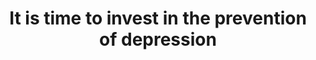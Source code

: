 --- 
abstract: '' 
authors: 
 - admin
 -  P Cuijpers
doi: '' 
featured: false 
publication: '*JAMA network open*, 122' 
publication_short: '' 
publishDate: '2018-01-01' 
title: 'It is time to invest in the prevention of depression' 
url_code: '' 
url_dataset: '' 
url_pdf: '' 
url_poster: '' 
url_project: '' 
url_slides: '' 
url_source: '' 
url_video: '' 
---